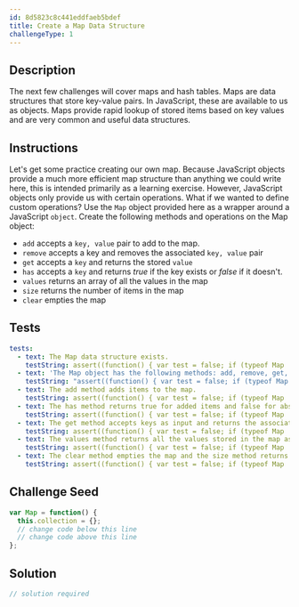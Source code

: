 ```yaml
---
id: 8d5823c8c441eddfaeb5bdef
title: Create a Map Data Structure
challengeType: 1
---
```


## Description

<section id='description'>
The next few challenges will cover maps and hash tables. Maps are data structures that store key-value pairs. In JavaScript, these are available to us as objects. Maps provide rapid lookup of stored items based on key values and are very common and useful data structures.
</section>

## Instructions

<section id='instructions'>
Let's get some practice creating our own map. Because JavaScript objects provide a much more efficient map structure than anything we could write here, this is intended primarily as a learning exercise. However, JavaScript objects only provide us with certain operations. What if we wanted to define custom operations?
Use the <code>Map</code> object provided here as a wrapper around a JavaScript <code>object</code>. Create the following methods and operations on the Map object:
<ul>
<li><code>add</code> accepts a <code>key, value</code> pair to add to the map.</li>
<li><code>remove</code> accepts a key and removes the associated <code>key, value</code> pair</li>
<li><code>get</code> accepts a <code>key</code> and returns the stored <code>value</code></li>
<li><code>has</code> accepts a <code>key</code> and returns <dfn>true</dfn> if the key exists or <dfn>false</dfn> if it doesn't.</li>
<li><code>values</code> returns an array of all the values in the map</li>
<li><code>size</code> returns the number of items in the map</li>
<li><code>clear</code> empties the map</li>
</ul>
</section>

## Tests

<section id='tests'>

```yml
tests:
  - text: The Map data structure exists.
    testString: assert((function() { var test = false; if (typeof Map !== 'undefined') { test = new Map() }; return (typeof test == 'object')})(), 'The Map data structure exists.');
  - text: 'The Map object has the following methods: add, remove, get, has, values, clear, and size.'
    testString: "assert((function() { var test = false; if (typeof Map !== 'undefined') { test = new Map() }; return (typeof test.add == 'function' && typeof test.remove == 'function' && typeof test.get == 'function' && typeof test.has == 'function' && typeof test.values == 'function' && typeof test.clear == 'function' && typeof test.size == 'function')})(), 'The Map object has the following methods: add, remove, get, has, values, clear, and size.');"
  - text: The add method adds items to the map.
    testString: assert((function() { var test = false; if (typeof Map !== 'undefined') { test = new Map() }; test.add(5,6); test.add(2,3); test.add(2,5); return (test.size() == 2)})(), 'The add method adds items to the map.');
  - text: The has method returns true for added items and false for absent items.
    testString: assert((function() { var test = false; if (typeof Map !== 'undefined') { test = new Map() }; test.add('test','value'); return (test.has('test') && !test.has('false'))})(), 'The has method returns true for added items and false for absent items.');
  - text: The get method accepts keys as input and returns the associated values.
    testString: assert((function() { var test = false; if (typeof Map !== 'undefined') { test = new Map() }; test.add('abc','def'); return (test.get('abc') == 'def')})(), 'The get method accepts keys as input and returns the associated values.');
  - text: The values method returns all the values stored in the map as strings in an array.
    testString: assert((function() { var test = false; if (typeof Map !== 'undefined') { test = new Map() }; test.add('a','b'); test.add('c','d'); test.add('e','f'); var vals = test.values(); return (vals.indexOf('b') != -1 && vals.indexOf('d') != -1 && vals.indexOf('f') != -1)})(), 'The values method returns all the values stored in the map as strings in an array.');
  - text: The clear method empties the map and the size method returns the number of items present in the map.
    testString: assert((function() { var test = false; if (typeof Map !== 'undefined') { test = new Map() }; test.add('b','b'); test.add('c','d'); test.remove('asdfas'); var init = test.size(); test.clear(); return (init == 2 && test.size() == 0)})(), 'The clear method empties the map and the size method returns the number of items present in the map.');
```

</section>

## Challenge Seed

<section id='challengeSeed'>

<div id='js-seed'>

```js
var Map = function() {
  this.collection = {};
  // change code below this line
  // change code above this line
};
```

</div>

</section>

## Solution

<section id='solution'>

```js
// solution required
```

</section>
